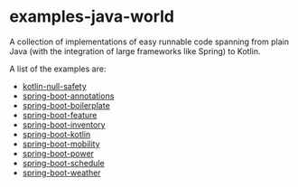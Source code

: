 # examples-java-world
A collection of implementations of easy runnable code spanning from plain Java (with the integration of large frameworks like Spring) to Kotlin.

A list of the examples are:

* [kotlin-null-safety](./kotlin-null-safety/README.md)
* [spring-boot-annotations](./spring-boot-annotations/README.md)
* [spring-boot-boilerplate](./spring-boot-boilerplate/README.md)
* [spring-boot-feature](./spring-boot-feature/README.md)
* [spring-boot-inventory](./spring-boot-inventory/README.md)
* [spring-boot-kotlin](./spring-boot-kotlin/README.md)
* [spring-boot-mobility](./spring-boot-mobility/README.md)
* [spring-boot-power](./spring-boot-power/README.md)
* [spring-boot-schedule](./spring-boot-schedule/README.md)
* [spring-boot-weather](./spring-boot-weather/README.md)
